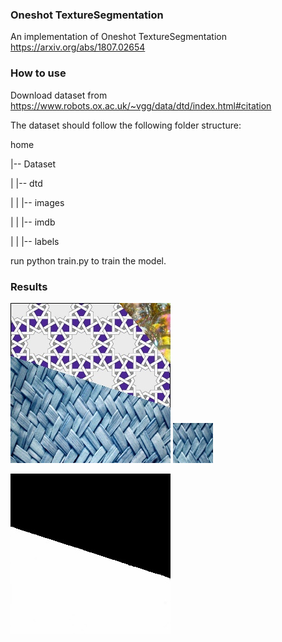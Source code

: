 ### Oneshot TextureSegmentation
An implementation of Oneshot TextureSegmentation
https://arxiv.org/abs/1807.02654

### How to use

Download dataset from https://www.robots.ox.ac.uk/~vgg/data/dtd/index.html#citation

The dataset should follow the following folder structure:

home

|-- Dataset

| |-- dtd

| | |-- images

| | |-- imdb

| | |-- labels

run python train.py to train the model.

### Results

![input image a](https://raw.githubusercontent.com/drogen120/OneshotTextureSegmentation/master/results/image_1530.jpg)
![input image a texture](https://raw.githubusercontent.com/drogen120/OneshotTextureSegmentation/master/results/texture_1530.jpg)


![predict mask](https://raw.githubusercontent.com/drogen120/OneshotTextureSegmentation/master/results/image_pred_1530.jpg)
